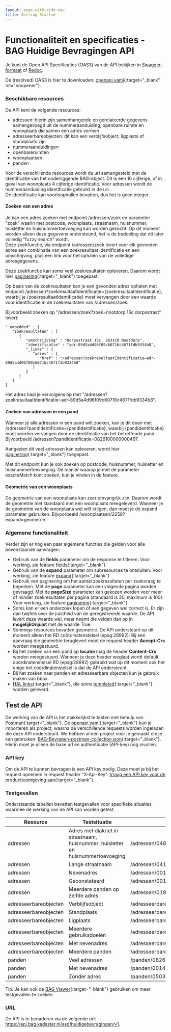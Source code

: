 ```yaml
---
layout: page-with-side-nav
title: Getting Started
---
```

# Functionaliteit en specificaties - BAG Huidige Bevragingen API

Je kunt de Open API Specificaties (OAS3) van de API bekijken in [Swagger-formaat](./swagger-ui) of [Redoc](./redoc).

De (resolved) OAS3 is hier te downloaden: [openapi.yaml](https://github.com/VNG-Realisatie/Haal-Centraal-BAG-bevragen/blob/master/specificatie/genereervariant/openapi.yaml){:target="_blank" rel="noopener"}.

### Beschikbare resources
De API kent de volgende resources:
- adressen: hierin zijn samenhangende en gerelateerde gegevens samengevoegd uit de nummeraanduiding, openbare ruimte en woonplaats die samen een adres vormen
- adresseerbareobjecten: dit kan een verblijfsobject, ligplaats of standplaats zijn
- nummeraanduidingen
- openbareruimten
- woonplaatsen
- panden

Voor de verschillende resources wordt de uri samengesteld met de identificatie van het onderliggende BAG-object. Dit is een 16 cijferige, of in geval van woonplaats 4 cijferige identificatie. Voor adressen wordt de nummeraanduiding identificatie gebruikt in de uri.  
De identificatie kan voorloopnullen bevatten, dus het is geen integer.

#### Zoeken van een adres
Je kan een adres zoeken met endpoint /adressen/zoek en parameter "zoek" waarin met postcode, woonplaats, straatnaam, huisnummer, huisletter en huisnummertoevoeging kan worden gezocht. Op dit moment worden alleen deze gegevens ondersteund, het is de bedoeling dat dit later volledig "fuzzy search" wordt.  
Deze zoekfunctie, via endpoint /adressen/zoek levert voor elk gevonden adres een combinatie van een zoekresultaat identificatie en een omschrijving, plus een link voor het ophalen van de volledige adresgegevens.

Deze zoekfunctie kan soms veel zoekresultaten opleveren. Daarom wordt hier [paginering](https://github.com/VNG-Realisatie/Haal-Centraal-common/blob/v1.1.0/features/paginering.feature){:target="_blank"} toegepast.

Op basis van de zoekresultaten kan je een gevonden adres ophalen met endpoint /adressen?zoekresultaatIdentificatie={zoekresultaatIdentificatie}, waarbij je {zoekresultaatIdentificatie} moet vervangen door een waarde voor identificatie in de zoekresultaten van /adressen/zoek.

Bijvoorbeeld zoeken op "/adressen/zoek?zoek=nootdorp 15c dorpsstraat" levert:
```
"_embedded" : {
   "zoekresultaten" : [
      {
         "omschrijving" : "Dorpsstraat 15c, 2631CR Nootdorp",
         "identificatie" : "adr-89d5a4d96f09c60716c4671fdb9334b8",
         "_links" : {
            "adres" : {
               "href" : "/adressen?zoekresultaatIdentificatie=adr-89d5a4d96f09c60716c4671fdb9334b8"
            }
         }
      }
   ]
}
```
Het adres haal je vervolgens op met "/adressen?zoekresultaatIdentificatie=adr-89d5a4d96f09c60716c4671fdb9334b8".

#### Zoeken van adressen in een pand
Wanneer je alle adressen in een pand wilt zoeken, kan je dit doen met /adressen?pandIdentificatie={pandIdentificatie}, waarbij {pandIdentificatie} moet worden vervangen door de identificatie van het betreffende pand. Bijvoorbeeld /adressen?pandIdentificatie=0826100000000467.

Aangezien dit veel adressen kan opleveren, wordt hier [paginering](https://github.com/VNG-Realisatie/Haal-Centraal-common/blob/v1.1.0/features/paginering.feature){:target="_blank"} toegepast.

Met dit endpoint kun je ook zoeken op postcode, huisnummer, huisletter en huisnummertoevoeging.
De manier waarop je met de parameter exacteMatch kunt zoeken, kun je vinden in de feature.

#### Geometrie van een woonplaats
De geometrie van een woonplaats kan zeer omvangrijk zijn. Daarom wordt de geometrie niet standaard met een woonplaats meegeleverd. Wanneer je de geometrie van de woonplaats wel wilt krijgen, dan moet je de expand parameter gebruiken. Bijvoorbeeld /woonplaatsen/2258?expand=geometrie.

### Algemene functionaliteit
Verder zijn er nog een paar algemene functies die gelden voor alle bovenstaande aanvragen:
- Gebruik van de **fields** parameter om de response te filteren. Voor werking, zie feature [fields](https://github.com/VNG-Realisatie/Haal-Centraal-common/blob/v1.1.0/features/fields.feature){:target="_blank"}
- Gebruik van de **expand** parameter om subresources te ontsluiten. Voor werking, zie feature [expand](https://github.com/VNG-Realisatie/Haal-Centraal-common/blob/v1.1.0/features/expand.feature){:target="_blank"}
- Gebruik van paginering om het aantal zoekresultaten per zoekvraag te beperken. Met de **page** parameter kan een volgende pagina worden gevraagd. Met de **pageSize** parameter kan gekozen worden voor meer of minder zoekresultaten per pagina (standaard is 20, maximum is 100). Voor werking, zie feature [paginering](https://github.com/VNG-Realisatie/Haal-Centraal-common/blob/v1.1.0/features/paginering.feature){:target="_blank"}
- Soms kan er een onderzoek lopen of een gegeven wel correct is. Er zijn dan twijfels over de juistheid van de geregistreerde waarde. De API levert deze waarde wel, maar neemt die velden dan op in **mogelijkOnjuist** met de waarde True.
- Sommige resources bevatten geometrie. De API ondersteunt op dit moment alleen het RD coördinatenstelsel (epsg:28992). Bij een aanvraag die geometrie teruglevert moet de request header **Accept-Crs** worden meegestuurd.
- Bij het zoeken van een pand op **locatie** mag de header **Content-Crs** worden meegestuurd. Wanneer je deze header weglaat wordt default coördinatenstelsel RD (epsg:28992) gebruikt wat op dit moment ook het enige het coördinatenstelsel is dat de API ondersteunt.
- Bij het zoeken naar panden en adresseerbare objecten kun je gebruik maken van bbox.
- [HAL links](https://tools.ietf.org/html/draft-kelly-json-hal-08){:target="_blank"}, die soms [templated](https://github.com/VNG-Realisatie/Haal-Centraal-common/blob/v1.1.0/features/uri-templating.feature){:target="_blank"} worden geleverd.

## Test de API
De werking van de API is het makkelijkst te testen met behulp van [Postman](https://www.getpostman.com/){:target="_blank"}.
De [openapi.yaml](https://github.com/VNG-Realisatie/Haal-Centraal-BAG-bevragen/blob/master/specificatie/genereervariant/openapi.yaml){:target="_blank"} kun je importeren als project, waarna de verschillende requests worden ingeladen die deze API ondersteunt.
We hebben al een project voor je gemaakt die je kan gebruiken: [BAG-Bevragen-postman-collection.json](https://github.com/VNG-Realisatie/Haal-Centraal-BAG-bevragen/blob/master/test/BAG-Bevragen-postman-collection.json){:target="_blank"}. Hierin moet je alleen de base url en authenticatie (API-key) nog invullen.

### API key
Om de API te kunnen bevragen is een API key nodig. Deze moet je bij het request opnemen in request header "X-Api-Key".
[Vraag een API key voor de productieomgeving aan](https://formulieren.kadaster.nl/aanvraag_bag_api_huidige_bevragingen_productie){:target="_blank"}.

### Testgevallen
Onderstaande tabellen bevatten testgevallen voor specifieke situaties waarmee de werking van de API kan worden getest.

| Resource              | Testsituatie                                                                     | uri                                     |
| --------------------- | -------------------------------------------------------------------------------- | --------------------------------------- |
| adressen              | Adres met diakriet in straatnaam, huisnummer, huisletter en huisnummertoevoeging | /adressen/0484200002040489              |
| adressen              | Lange straatnaam                                                                 | /adressen/0417200000000354              |
| adressen              | Nevenadres                                                                       | /adressen/0014200022197986              |
| adressen              | Geconstateerd                                                                    | /adressen/0014200022188962              |
| adressen              | Meerdere panden op zelfde adres                                                  | /adressen/0193200000096680              |
| adresseerbareobjecten | Verblijfsobject                                                                  | /adresseerbareobjecten/0599010000165822 |
| adresseerbareobjecten | Standplaats                                                                      | /adresseerbareobjecten/0503030000103062 |
| adresseerbareobjecten | Ligplaats                                                                        | /adresseerbareobjecten/0569020000012435 |
| adresseerbareobjecten | Meerdere gebruiksdoelen                                                          | /adresseerbareobjecten/0626019900006674 |
| adresseerbareobjecten | Met nevenadres                                                                   | /adresseerbareobjecten/0014010011067299 |
| adresseerbareobjecten | Meerdere panden                                                                  | /adresseerbareobjecten/0193010000096628 |
| panden                | Veel adressen                                                                    | /panden/0826100000000467                |
| panden                | Met nevenadres                                                                   | /panden/0014100010921152                |
| panden                | Zonder adres                                                                     | /panden/0503100000034877                |

Tip: Je kan ook de [BAG Viewer](https://bagviewer.kadaster.nl/lvbag/bag-viewer/index.html){:target="_blank"} gebruiken om meer testgevallen te zoeken.

### URL
De API is te benaderen via de volgende url: https://api.bag.kadaster.nl/esd/huidigebevragingen/v1.
